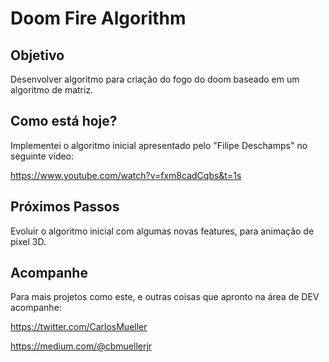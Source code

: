 # Doom Fire Algorithm

## Objetivo

Desenvolver algoritmo para criação do fogo do doom baseado em um algoritmo de matriz.

## Como está hoje?

Implementei o algoritmo inicial apresentado pelo "Filipe Deschamps" no seguinte vídeo:

<https://www.youtube.com/watch?v=fxm8cadCqbs&t=1s>

## Próximos Passos

Evoluir o algoritmo inicial com algumas novas features, para animação de pixel 3D.


## Acompanhe

Para mais projetos como este, e outras coisas que apronto na área de DEV acompanhe:

<https://twitter.com/CarlosMueller>

<https://medium.com/@cbmuellerjr>
